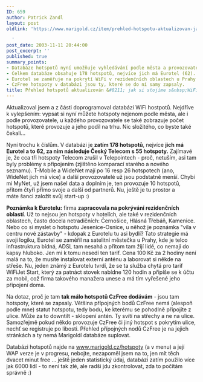 ```yaml
---
ID: 659
author: Patrick Zandl
layout: post
oldlink: 'https://www.marigold.cz/item/prehled-hotspotu-aktualizovan-jak-si-stojime-s-wifi-hotspoty

  '
post_date: 2003-11-11 20:44:00
post_excerpt: ''
published: true
summary_points:
- Databáze hotspotů nyní umožňuje vyhledávání podle města a provozovatele.
- Celkem databáze obsahuje 178 hotspotů, nejvíce jich má Eurotel (62).
- Eurotel se zaměřuje na pokrytí WiFi v rezidenčních oblastech u Prahy.
- CzFree hotspoty v databázi jsou ty, které se do ní samy zapsaly.
title: Přehled hotspotů aktualizován &#8211; jak si stojíme s&nbsp;WiFi hotspoty?
---
```


<p>
Aktualizoval jsem a z části doprogramoval databázi WiFi hostpotů. Nejdříve k vylepšením: vypsat si nyní můžete hotspoty nejenom podle města, ale i podle provozovatele, u každého provozovatele se také zobrazuje počet hotspotů, které provozuje a jeho podíl na trhu. Nic složitého, co byste také čekali... </p>

<p>
Nyní trochu k číslům. V databázi je <STRONG>zatím 178 hotspotů</STRONG>, nejvíce <STRONG>jich má Eurotel a to 62, za ním následuje Český Telecom s 55 hotspoty.</STRONG> Zajímavé je, že cca tři hotspoty Telecom zrušil v Telepointech&#160;- proč, netuším, asi tam byly problémy s připojením (zjištěno komparací starého a nového seznamu).&#160;T-Mobile a WideNet mají po 16 resp 26 hotspotech (ano, WideNet jich má více) a další provozovatelé už jsou podstatně menší. Chybí mi MyNet,&#160;už jsem našel data a doplním je, ten provozuje 10 hotspotů, přitom čtyři přímo svoje a další od partnerů. Nu, ještě je tu prostor a máte&#160;šanci založit svůj start-up :)</p>

<p>
<STRONG>Poznámka k Eurotelu:</STRONG> firma <STRONG>zapracovala na pokrývání rezidenčních oblastí</STRONG>. Už to nejsou jen hotspoty v hotelích, ale také v rezidenčních oblastech, často docela netradičních: Černošice, Hlásná Třebáň, Kamenice. Nebo co si myslet o hotspotu Jesenice-Osnice, u něhož je poznámka "vila v centru nové zástavby" - kdopak z Eurotelu tu asi bydlí? Tato strategie má svoji logiku, Eurotel se zaměřil na satelitní městečka u Prahy, kde je telco infrastruktura bídná, ADSL tam nesahá a přitom tam žijí lidé, co nemají do kapsy hluboko. Jen mi k tomu nesedí ten tarif. Cena 100 Kč za 2 hodiny není malá na to, že musíte instalovat externí anténu a laborovat si někde na střeše. Nu, jeden známý z Eurotelu tvrdí, že se ta služba chytá pro tarif WiFiJet Start, který za patnáct stovek nabídne 120 hodin a připíše se k účtu za mobil, což firma takového manažera unese a má tím vyřešené jeho připojení doma. </p>

<p>
Na dotaz, proč je tam <STRONG>tak málo hotspotů CzFree dodávám</STRONG> - jsou tam hotspoty, které se zapsaly. Většina přípojných bodů CzFree nemá (alespoň podle mne) statut hotspotu, tedy bodu, ke kterému se pohodlně připojíte z ulice. Může za to downtilt - sklopení antén. Ty svítí na střechy a ne na ulice. Samozřejmě pokud někdo provozuje CzFree či jiný hotspot&#160;s pokrytím ulice, nechť se registruje po libosti. Přehled&#160;přípojných nodů CzFree je na&#160;jejich stránkách a ty nemá&#160;Marigoldí databáze suplovat. &#160;</p>

<p>
Databázi hotspotů najde na <A href="http://www.marigold.cz/hotspoty">www.marigold.cz/hotspoty</A> (a v menu) a její WAP verze je v progresu, nebojte, nezapoměl jsem na to, jen mít těch dvacet minut free ... ještě jeden statistický údaj, databázi zatím použilo více jak 6000 lidí - to není tak zlé, ale radši jdu zkontrolovat, zda to počítám správně :)</p>